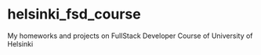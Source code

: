 # helsinki_fsd_course
My homeworks and projects on FullStack Developer Course of University of Helsinki
